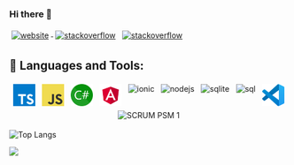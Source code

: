 ### Hi there 👋


<p align="left">
 <a href="https://tinyurl.com/y87qtpjh"> <img src="https://cdn.pixabay.com/photo/2016/11/30/17/10/web-1873373_960_720.png" alt="website" height="20" style="vertical-align:top; margin:4px"> </a>
 <a href="https://stackoverflow.com/users/11951722/micha" target="_blank" rel="noopener noreferrer"> <img src="https://www.vectorlogo.zone/logos/stackoverflow/stackoverflow-icon.svg" alt="stackoverflow" height="20" style="vertical-align:top; margin:4px"></a>
 <a href="https://dev.to/srcmgra" target="_blank" rel="noopener noreferrer"> <img src="https://dev-to-uploads.s3.amazonaws.com/uploads/logos/resized_logo_UQww2soKuUsjaOGNB38o.png" alt="stackoverflow" height="20" style="vertical-align:top; margin:4px"></a>
</p>

## 🧰 Languages and Tools:
<p align="center">
<img src="https://raw.githubusercontent.com/github/explore/80688e429a7d4ef2fca1e82350fe8e3517d3494d/topics/typescript/typescript.png" alt="typescript" height="40" style="vertical-align:top; margin:4px">
<img src="https://raw.githubusercontent.com/github/explore/80688e429a7d4ef2fca1e82350fe8e3517d3494d/topics/javascript/javascript.png" alt="Javascript" height="40" style="vertical-align:top; margin:4px">
 <img src="https://raw.githubusercontent.com/github/explore/80688e429a7d4ef2fca1e82350fe8e3517d3494d/topics/csharp/csharp.png" alt="csharp" height="40" style="vertical-align:top; margin:4px">
<img src="https://raw.githubusercontent.com/github/explore/80688e429a7d4ef2fca1e82350fe8e3517d3494d/topics/angular/angular.png" alt="angular" height="40" style="vertical-align:top; margin:4px">
  <img src="https://www.vectorlogo.zone/logos/ionicframework/ionicframework-ar21.svg" alt="ionic" height="40" style="vertical-align:top; margin:4px">
<img src="https://www.vectorlogo.zone/logos/nodejs/nodejs-horizontal.svg" alt="nodejs" height="40" style="vertical-align:top; margin:4px">
<img src="https://www.vectorlogo.zone/logos/sqlite/sqlite-ar21.svg" alt="sqlite" height="40" style="vertical-align:top; margin:4px">
<img src="https://upload.wikimedia.org/wikipedia/commons/thumb/8/87/Sql_data_base_with_logo.png/800px-Sql_data_base_with_logo.png?20210130181641" alt="sql" height="40" style="vertical-align:top; margin:4px">
<img src="https://raw.githubusercontent.com/github/explore/80688e429a7d4ef2fca1e82350fe8e3517d3494d/topics/visual-studio-code/visual-studio-code.png" alt="VS Code" height="40" style="vertical-align:top; margin:4px">
<img src="https://static.scrum.org/web/badges/badge-psmi.svg" alt="SCRUM PSM 1" height="40" style="vertical-align:top; margin:4px">
</p>

![Top Langs](https://github-readme-stats.vercel.app/api/top-langs/?username=src-mgra&theme=tokyonight)

![](https://visitor-badge.laobi.icu/badge?page_id=src-mgra.src-mgra)

<!--
**src-mgra/src-mgra** is a ✨ _special_ ✨ repository because its `README.md` (this file) appears on your GitHub profile.

Here are some ideas to get you started:

- 🔭 I’m currently working on ...
- 🌱 I’m currently learning ...
- 👯 I’m looking to collaborate on ...
- 🤔 I’m looking for help with ...
- 💬 Ask me about ...
- 📫 How to reach me: ...
- 😄 Pronouns: ...
- ⚡ Fun fact: ...
-->
